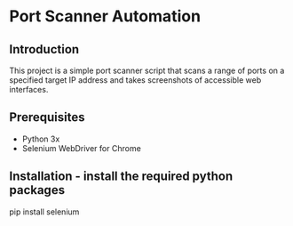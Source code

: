 # Port Scanner Automation

## Introduction
This project is a simple port scanner script that scans a range of ports on a specified target IP address and takes screenshots of accessible web interfaces.

## Prerequisites

- Python 3x
- Selenium WebDriver for Chrome

## Installation - install the required python packages

pip install selenium


